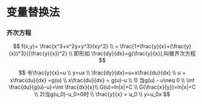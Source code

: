 # 变量替换法

### 齐次方程



$$
f(x,y)= \frac{x^3+x^2y+y^3}{xy^2} \\ = \frac{1+\frac{y}{x}+(\frac{y}{x})^3}{(\frac{y}{x})^2} \\ 即形如 \frac{dy}{dx}=g(\frac{y}{x}),叫做齐次方程
$$



$$
令\frac{y}{x}=u \\ y=ux \\ \frac{dy}{dx}=u+x\frac{du}{dx} \\ u + x\frac{du}{dx} =g(u) \\  x\frac{du}{dx} = g(u)-u \\ 1) 当g(u) - u\neq 0 \\ \int \frac{du}{g(u)-u}=\int \frac{dx}{x}\\ G(u)=ln|x|+C \\ G(\frac{x}{y})=ln|x|+C \\ 2)当g(u_0)-u_0=0时 \\ \frac{y}{x} = u_0 \\ y=u_0x
$$

​
